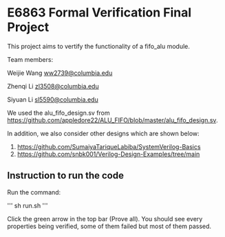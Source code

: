 # E6863 Formal Verification Final Project
This project aims to vertify the functionality of a fifo_alu module. 

Team members:

Weijie Wang ww2739@columbia.edu

Zhenqi Li zl3508@columbia.edu

Siyuan Li sl5590@columbia.edu

We used the alu_fifo_design.sv from https://github.com/appledore22/ALU_FIFO/blob/master/alu_fifo_design.sv.

In addition, we also consider other designs which are shown below:
1. https://github.com/SumaiyaTariqueLabiba/SystemVerilog-Basics
2. https://github.com/snbk001/Verilog-Design-Examples/tree/main

## Instruction to run the code
Run the command: 

'''
sh run.sh 
'''

Click the green arrow in the top bar (Prove all). You should see every properties being verified, some of them failed but most of them passed.
